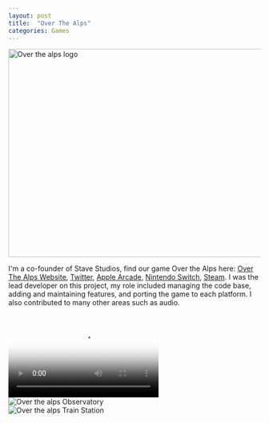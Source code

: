 ```yaml
---
layout: post
title:  "Over The Alps"
categories: Games
---
```


<a href="{{site.url}}/games/2020/05/01/over-the-alps.html"><img src="{{site.url}}/assets/img/otaScreenshot1 Large.heic" alt="Over the alps logo" width="740" height="416"/></a>

I'm a co-founder of Stave Studios, find our game Over the Alps here: <a href="https://overthealpsgame.com/" target="blank">Over The Alps Website</a>, <a href="https://twitter.com/overthealpsgame" target="blank">Twitter</a>, <a href="https://apple.co/-OverTheAlps">Apple Arcade</a>, <a href="https://apple.co/-OverTheAlps">Nintendo Switch</a>, <a href="https://store.steampowered.com/app/1227400/Over_the_Alps/">Steam</a>.
I was the lead developer on this project, my role included managing the code base, adding and maintaining features, and porting the game to each platform. I also contributed to many other areas such as audio.

<br>

<video controls poster="{{site.url}}/assets/img/otaVideoStart.jpg">
  <source src="{{site.url}}/assets/video/KOTM_Out_Now_Trailer.mp4" type="video/mp4">
</video>

<br>

<img src="{{site.url}}/assets/video/Observatory.gif" alt="Over the alps Observatory"/>

<br>

<img src="{{site.url}}/assets/video/trainstation.gif" alt="Over the alps Train Station"/>
